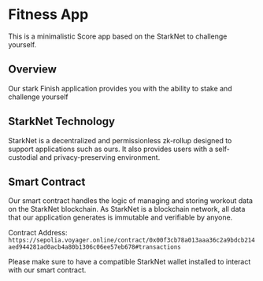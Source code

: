 # Fitness App

This is a minimalistic Score app based on the StarkNet to challenge yourself.

## Overview

Our stark Finish application provides you with the ability to stake and challenge yourself

## StarkNet Technology

StarkNet is a decentralized and permissionless zk-rollup designed to support applications such as ours. It also provides users with a self-custodial and privacy-preserving environment.

## Smart Contract

Our smart contract handles the logic of managing and storing workout data on the StarkNet blockchain. As StarkNet is a blockchain network, all data that our application generates is immutable and verifiable by anyone.

Contract Address: `https://sepolia.voyager.online/contract/0x00f3cb78a013aaa36c2a9bdcb214aed944281ad0acb4a80b1306c06ee57eb678#transactions`

Please make sure to have a compatible StarkNet wallet installed to interact with our smart contract.
